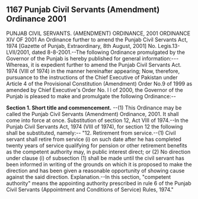 ## 1167 Punjab Civil Servants (Amendment) Ordinance 2001
 
PUNJAB CIVIL SERVANTS. (AMENDMENT) ORDINANCE, 2001
ORDINANCE XIV OF 2001
An Ordinance further to amend the Punjab Civil Servants Act, 1974
[Gazette of Punjab, Extraordinary, 8th August, 2001]
No. Legis.13-LVII/2001, dated 8-8-2001.--The following Ordinance promulgated by the Governor of the Punjab is hereby published for general information:---
Whereas, it is expedient further to amend the Punjab Civil Servants Act. 1974 (VIII of 1974) in the manner hereinafter appearing;
Now, therefore, pursuance to the instructions of the Chief Executive of Pakistan under Article 4 of the Provisional Constitution (Amendment) Order No.9 of 1999 as amended by Chief Executive's Order No. l l of 2000, the Governor of the Punjab is pleased to make and promulgate the following Ordinance:--

**Section 1. Short title and commencement.**
--(1) This Ordinance may be called the Punjab Civil Servants (Amendment) Ordinance, 2001.
   It shall come into force at once.
   Substitution of section 12, Act VIII of 1974.--In the Punjab Civil Servants Act, 1974 (VIII of 1974), for section 12 the following shall be substituted, namely:--
   "12. Retirement from service.--(1) Civil servant shall retire from service
   (i) on such date after he has completed twenty years of service qualifying for pension or other retirement benefits as the competent authority may, in public interest direct; or
   (2) No direction under clause (i) of subsection (1) shall be made until the civil servant has been informed in writing of the grounds on which it is proposed to make the direction and has been given a reasonable opportunity of showing cause against the said direction.
   Explanation.--In this section, "competent authority" means the appointing authority prescribed in rule 6 of the Punjab Civil Servants (Appointment and Conditions of Service) Rules, 1974."

